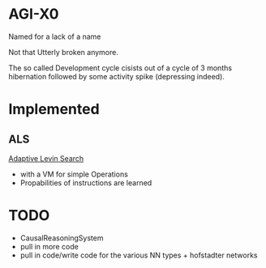 # AGI-X0
Named for a lack of a name

Not that Utterly broken anymore.

The so called Development cycle cisists out of a cycle of 3 months hibernation followed by some activity spike (depressing indeed).


# Implemented

## ALS
[Adaptive Levin Search](https://github.com/PtrMan/AGI-X0/blob/master/code/c%23/MetaNixCore/search/levin2/Levin2.cs)

* with a VM for simple Operations
* Propabilities of instructions are learned


# TODO
* CausalReasoningSystem 
* pull in more code
* pull in code/write code for the various NN types + hofstadter networks
